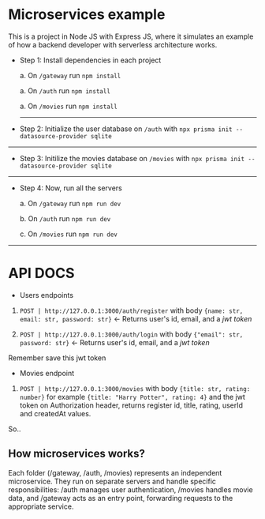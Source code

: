 # Microservices example

This is a project in Node JS with Express JS, where it simulates an example of how a backend developer with serverless architecture works.

- Step 1: Install dependencies in each project

  a. On `/gateway` run `npm install`

  a. On `/auth` run `npm install`

  a. On `/movies` run `npm install`

  ***

- Step 2: Initialize the user database on `/auth` with `npx prisma init --datasource-provider sqlite`

---

- Step 3: Initilize the movies database on `/movies` with `npx prisma init --datasource-provider sqlite`

---

- Step 4: Now, run all the servers

  a. On `/gateway` run `npm run dev`

  b. On `/auth` run `npm run dev`

  c. On `/movies` run `npm run dev`

---

# API DOCS

- Users endpoints

1. `POST | http://127.0.0.1:3000/auth/register` with body `{name: str, email: str, password: str}` <- Returns user's id, email, and a _jwt token_

2. `POST | http://127.0.0.1:3000/auth/login` with body `{"email": str, password: str}` <- Returns user's id, email, and a _jwt token_

Remember save this jwt token

- Movies endpoint

1. `POST | http://127.0.0.1:3000/movies` with body `{title: str, rating: number}` for example `{title: "Harry Potter", rating: 4}` and the jwt token on Authorization header, returns register id, title, rating, userId and createdAt values.

So..

## How microservices works?

Each folder (/gateway, /auth, /movies) represents an independent microservice. They run on separate servers and handle specific responsibilities: /auth manages user authentication, /movies handles movie data, and /gateway acts as an entry point, forwarding requests to the appropriate service.
